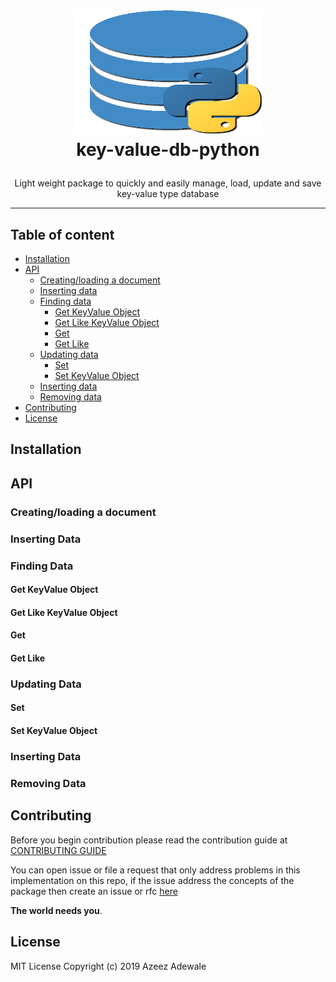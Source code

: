 # <p style="text-align: center;" align="center"><img src="https://github.com/keyvaluedb/key-value-db/raw/master/icons/key-value-db-python.png" alt="key-value-db-python" style="width:300px;height:200px;" width="300" height="200" /><br /> key-value-db-python</p>

<p style="text-align: center;" align="center">Light weight package to quickly and easily manage, load, update and save key-value type database </p>

___

## Table of content
- [Installation](#installation)
- [API](#api)
	- [Creating/loading a document](#creating/loading-a-document)
	- [Inserting data](#inserting-data)
	- [Finding data](#finding-data)
	    - [Get KeyValue Object](#get-keyvalue-object)
	    - [Get Like KeyValue Object](#get-like-keyvalue-object)
	    - [Get](#get-like)
	    - [Get Like](#get-like)
	- [Updating data](#updating-data)
        - [Set](#set)
        - [Set KeyValue Object](#set-keyvalue-object)
	- [Inserting data](#inserting-data)
	- [Removing data](#removing-data)
- [Contributing](#contributing)
- [License](#license)

## Installation

## API

### Creating/loading a document

### Inserting Data

### Finding Data

#### Get KeyValue Object

#### Get Like KeyValue Object

#### Get

#### Get Like

### Updating Data

#### Set

#### Set KeyValue Object

### Inserting Data

### Removing Data

## Contributing

Before you begin contribution please read the contribution guide at [CONTRIBUTING GUIDE](https://keyvaluedb.github.io/contributing.html)

You can open issue or file a request that only address problems in this implementation on this repo, if the issue address the concepts of the package then create an issue or rfc [here](https://github.com/keyvaluedb/key-value-db/)

**The world needs you**.

## License

MIT License Copyright (c) 2019 Azeez Adewale

